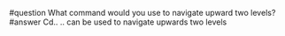 #question
What command would you use to navigate upward two levels?
#answer
Cd.. .. can be used to navigate upwards two levels
